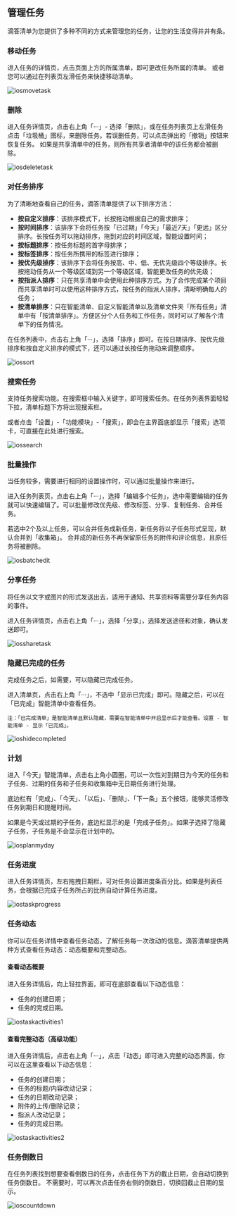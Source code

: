 ## 管理任务

滴答清单为您提供了多种不同的方式来管理您的任务，让您的生活变得井井有条。


### 移动任务

进入任务的详情页，点击页面上方的所属清单，即可更改任务所属的清单。 或者您可以通过在列表页左滑任务来快捷移动清单。

![iosmovetask](../images/ios/managetask/movetask.jpg)
### 删除

进入任务详情页，点击右上角「···」- 选择「删除」，或在任务列表页上左滑任务点击「垃圾桶」图标，来删除任务。若误删任务，可以点击弹出的「撤销」按钮来恢复任务。 如果是共享清单中的任务，则所有共享者清单中的该任务都会被删除。

![iosdeletetask](../images/ios/managetask/deletetask.jpg)

### 对任务排序

为了清晰地查看自己的任务，滴答清单提供了以下排序方法：

* **按自定义排序**：该排序模式下，长按拖动根据自己的需求排序；
* **按时间排序**：该排序下会将任务按「已过期」「今天」「最近7天」「更远」区分排序。长按任务可以拖动排序，拖到对应的时间区域，智能设置时间；
* **按标题排序**：按任务标题的首字母排序；
* **按标签排序**：按任务所携带的标签进行排序；
* **按优先级排序**：该排序下会将任务按高、中、低、无优先级四个等级排序。长按拖动任务从一个等级区域到另一个等级区域，智能更改任务的优先级；
* **按指派人排序**：只在共享清单中会使用此种排序方式。为了合作完成某个项目而共享清单时可以使用这种排序方式，按任务的指派人排序，清晰明确每人的任务；
* **按清单排序**：只在智能清单、自定义智能清单以及清单文件夹「所有任务」清单中有「按清单排序」。方便区分个人任务和工作任务，同时可以了解各个清单下的任务情况。

在任务列表中，点击右上角「···」，选择「排序」即可。在按日期排序、按优先级排序和按自定义排序的模式下，还可以通过长按任务拖动来调整顺序。

![iossort](../images/ios/managetask/sort.jpg)

### 搜索任务

支持任务搜索功能。在搜索框中输入关键字，即可搜索任务。在任务列表界面轻轻下拉，清单标题下方将出现搜索栏。

或者点击「设置」-「功能模块」-「搜索」，即会在主界面底部显示「搜索」选项卡，可直接在此处进行搜索。

![iossearch](../images/ios/managetask/search.jpg)


### 批量操作

当任务较多，需要进行相同的设置操作时，可以通过批量操作来进行。 

进入任务列表页，点击右上角「···」，选择「编辑多个任务」，选中需要编辑的任务就可以快速编辑了。可以批量修改优先级、修改标签、分享、复制任务、合并任务。 

若选中2个及以上任务，可以合并任务成新任务，新任务将以子任务形式呈现，默认合并到「收集箱」。 合并成的新任务不再保留原任务的附件和评论信息，且原任务将被删除。

![iosbatchedit](../images/ios/managetask/batchedit.jpg)

### 分享任务

将任务以文字或图片的形式发送出去，适用于通知、共享资料等需要分享任务内容的事件。

进入任务详情页，点击右上角「···」，选择「分享」，选择发送途径和对象，确认发送即可。

![iossharetask](../images/ios/managetask/sharetask.jpg)

### 隐藏已完成的任务

完成任务之后，如需要，可以隐藏已完成任务。

进入清单页，点击右上角「···」，不选中「显示已完成」即可。隐藏之后，可以在「已完成」智能清单中查看任务。

`注：「已完成清单」是智能清单且默认隐藏，需要在智能清单中开启显示后才能查看。设置 - 智能清单 - 显示「已完成」。`

![ioshidecompleted](../images/ios/managetask/hidecompleted.jpg)

### 计划

进入「今天」智能清单，点击右上角小圆圈，可以一次性对到期日为今天的任务和子任务、过期的任务和子任务和收集箱中无日期任务进行处理。

底边栏有「完成」、「今天」、「以后」、「删除」、「下一条」五个按钮，能够灵活修改任务到期日和提醒时间。 

如果是今天或过期的子任务，底边栏显示的是「完成子任务」。如果子选择了隐藏子任务，子任务是不会显示在计划中的。

![iosplanmyday](../images/ios/managetask/plan.jpg)

### 任务进度

进入任务详情页，左右拖拽日期栏，可对任务设置进度条百分比。如果是列表任务，会根据已完成子任务所占的比例自动计算任务进度。

![iostaskprogress](../images/ios/managetask/taskschedule.jpg)

### 任务动态

你可以在任务详情中查看任务动态，了解任务每一次改动的信息。滴答清单提供两种方式查看任务动态：动态概要和完整动态。

#### 查看动态概要

进入任务详情后，向上轻拉界面，即可在底部查看以下动态信息：

* 任务的创建日期；
* 任务的完成日期。

![iostaskactivities1](../images/ios/managetask/taskactivity1.jpg)

#### 查看完整动态（高级功能）

进入任务详情后，点击右上角「···」，点击「动态」即可进入完整的动态界面，你可以在这里查看以下动态信息：

* 任务的创建日期；
* 任务的标题/内容改动记录；
* 任务的日期改动记录；
* 附件的上传/删除记录；
* 指派人改动记录；
* 任务的完成日期。

![iostaskactivities2](../images/ios/managetask/taskactivity2.jpg)

### 任务倒数日

在任务列表找到想要查看倒数日的任务，点击任务下方的截止日期，会自动切换到任务倒数日。 不需要时，可以再次点击任务右侧的倒数日，切换回截止日期的显示。

![ioscountdown](../images/ios/managetask/ioscountdown.jpg)

